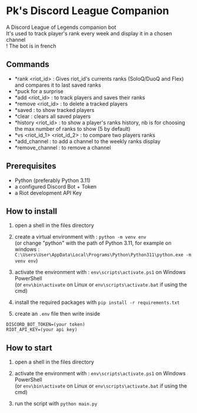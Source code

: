 # Pk's Discord League Companion

A Discord League of Legends companion bot  
It's used to track player's rank every week and display it in a chosen channel  
! The bot is in french

## Commands

- *rank <riot_id> : Gives riot_id's currents ranks (SoloQ/DuoQ and Flex) and compares it to last saved ranks
- *puck for a surprise
- *add <riot_id> : to track players and saves their ranks
- *remove <riot_id> : to delete a tracked players
- *saved : to show tracked players
- *clear : clears all saved players
- *history <riot_id> <nb> : to show a player's ranks history, nb is for choosing the max number of ranks to show (5 by default)
- *vs <queue> <riot_id_1> <riot_id_2> : to compare two players ranks
- *add_channel : to add a channel to the weekly ranks display
- *remove_channel : to remove a channel

## Prerequisites

- Python (preferably Python 3.11)
- a configured Discord Bot + Token
- a Riot development API Key

## How to install

1. open a shell in the files directory

2. create a virtual environment with : `python -m venv env`  
(or change "python" with the path of Python 3.11, for example on windows : `C:\Users\User\AppData\Local\Programs\Python\Python311\python.exe -m venv env`)

3. activate the environment with : `env\scripts\activate.ps1` on Windows PowerShell  
(or `env\bin\activate` on Linux or `env\scripts\activate.bat` if using the cmd)

4. install the required packages with `pip install -r requirements.txt`

5. create an `.env` file then write inside 
```
DISCORD_BOT_TOKEN=(your token)
RIOT_API_KEY=(your api key)
```

## How to start

1. open a shell in the files directory

2. activate the environment with : `env\scripts\activate.ps1` on Windows PowerShell  
(or `env\bin\activate` on Linux or `env\scripts\activate.bat` if using the cmd)

3. run the script with `python main.py`